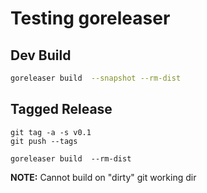 # Testing goreleaser



## Dev Build 

```bash
goreleaser build  --snapshot --rm-dist
```

## Tagged Release

```
git tag -a -s v0.1
git push --tags
```

```
goreleaser build  --rm-dist
```

**NOTE:** Cannot build on "dirty" git working dir